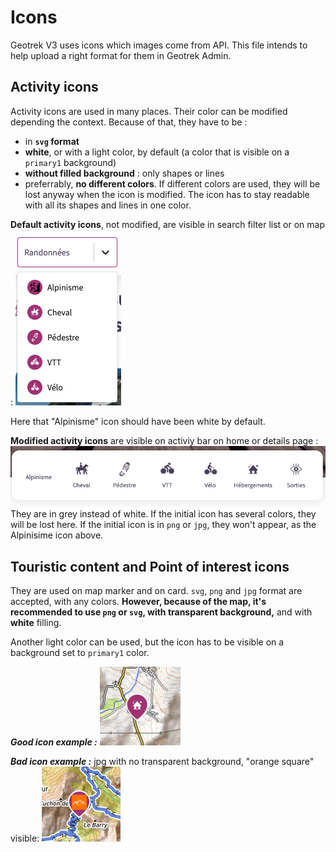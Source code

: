 # Icons

Geotrek V3 uses icons which images come from API. This file intends to help upload a right format for them in Geotrek Admin.

## Activity icons

Activity icons are used in many places. Their color can be modified depending the context.
Because of that, they have to be :

- in **`svg` format**
- **white**, or with a light color, by default (a color that is visible on a `primary1` background)
- **without filled background** : only shapes or lines
- preferrably, **no different colors**. If different colors are used, they will be lost anyway when the icon is modified. The icon has to stay readable with all its shapes and lines in one color.

**Default activity icons**, not modified, are visible in search filter list or on map :
![Activity Icon on filter list](assets/iconFilterList.png)

Here that "Alpinisme" icon should have been white by default.

**Modified activity icons** are visible on activiy bar on home or details page :
![Activity Icon modified on home](assets/iconHome.png)
They are in grey instead of white.
If the initial icon has several colors, they will be lost here.
If the initial icon is in `png` or `jpg`, they won't appear, as the Alpinisime icon above.

## Touristic content and Point of interest icons

They are used on map marker and on card.
`svg`, `png` and `jpg` format are accepted, with any colors. **However, because of the map, it's recommended to use `png` or `svg`, with transparent background,** and with **white** filling.

Another light color can be used, but the icon has to be visible on a background set to `primary1` color.

**_Good icon example :_**
![Icon good example](assets/iconGoodExample.png)

**_Bad icon example :_** jpg with no transparent background, "orange square" visible:
![Icon wrong example](assets/iconWrongExample.png)
